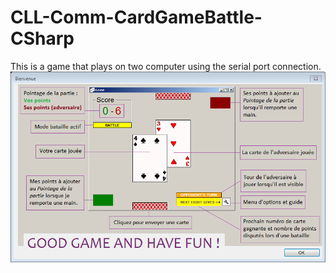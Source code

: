# CLL-Comm-CardGameBattle-CSharp
This is a game that plays on two computer using the serial port connection.
<img src="battl.PNG"/>
